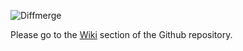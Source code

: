 ![Diffmerge](https://wiki.eclipse.org/images/c/cd/Logo_EDM_Small.png)

Please go to the [Wiki](https://github.com/eclipse/org.eclipse.emf.diffmerge.core/wiki) section of the Github repository.
